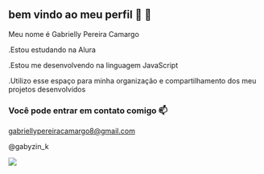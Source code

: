 ## bem vindo ao meu perfil 💋 💋

Meu nome é Gabrielly Pereira Camargo

.Estou estudando na Alura

.Estou me desenvolvendo na linguagem JavaScript

.Utilizo esse espaço para minha organização e compartilhamento dos meu projetos desenvolvidos

### Você pode entrar em contato comigo 📫

gabriellypereiracamargo8@gmail.com

@gabyzin_k

![](https://media1.tenor.com/m/zG-wRWESK9cAAAAC/elena-gilbert-elena-vampire-diaries.gif)
